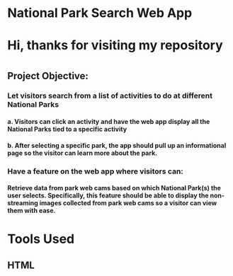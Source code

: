 # National Park Search Web App

# Hi, thanks for visiting my repository

# 


## Project Objective:
### Let visitors search from a list of activities to do at different National Parks
#### a. Visitors can click an activity and have the web app display all the National Parks tied to a specific activity
#### b. After selecting a specific park, the app should pull up an informational page so the visitor can learn more about the park.
### Have a feature on the web app where visitors can: 
#### Retrieve data from park web cams based on which National Park(s) the user selects. Specifically, this feature should be able to display the non-streaming images collected from park web cams so a visitor can view them with ease.

# Tools Used

## HTML